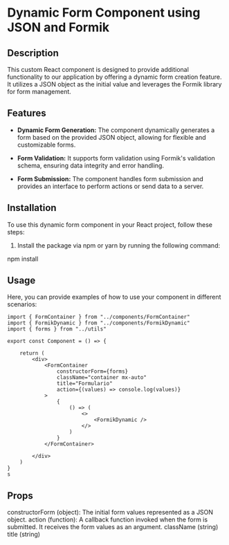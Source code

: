 # Dynamic Form Component using JSON and Formik

## Description
This custom React component is designed to provide additional functionality to our application by offering a dynamic form creation feature. It utilizes a JSON object as the initial value and leverages the Formik library for form management.

## Features

- **Dynamic Form Generation:** The component dynamically generates a form based on the provided JSON object, allowing for flexible and customizable forms.

- **Form Validation:** It supports form validation using Formik's validation schema, ensuring data integrity and error handling.

- **Form Submission:** The component handles form submission and provides an interface to perform actions or send data to a server.

## Installation
To use this dynamic form component in your React project, follow these steps:

1. Install the package via npm or yarn by running the following command:

npm install

## Usage
Here, you can provide examples of how to use your component in different scenarios:

```
import { FormContainer } from "../components/FormContainer"
import { FormikDynamic } from "../components/FormikDynamic"
import { forms } from "../utils"

export const Component = () => {
 
    return (
        <div>
            <FormContainer 
                constructorForm={forms}
                className="container mx-auto"
                title="Formulario"
                action={(values) => console.log(values)}
            >
                {
                    () => (
                        <>
                            <FormikDynamic />
                        </>
                    )
                }
            </FormContainer>

        </div>
    )
}
s
```

## Props

constructorForm (object): The initial form values represented as a JSON object.
action (function): A callback function invoked when the form is submitted. It receives the form values as an argument.
className (string)
title (string)
